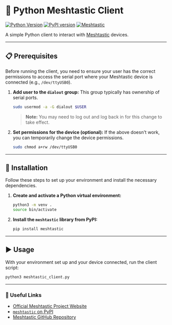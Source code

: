 # 🐍 Python Meshtastic Client

[![Python Version](https://img.shields.io/badge/python-3.x-blue.svg)](https://www.python.org/)
[![PyPI version](https://badge.fury.io/py/meshtastic.svg)](https://badge.fury.io/py/meshtastic)
[![Meshtastic](https://img.shields.io/badge/meshtastic-powered-brightgreen.svg)](https://meshtastic.org/)

A simple Python client to interact with [Meshtastic](https://meshtastic.org/) devices.

---

## 📋 Prerequisites

Before running the client, you need to ensure your user has the correct permissions to access the serial port where your Meshtastic device is connected (e.g., `/dev/ttyUSB0`).

1.  **Add user to the `dialout` group:** This group typically has ownership of serial ports.
    ```bash
    sudo usermod -a -G dialout $USER
    ```
    > **Note:** You may need to log out and log back in for this change to take effect.

2.  **Set permissions for the device (optional):** If the above doesn't work, you can temporarily change the device permissions.
    ```bash
    sudo chmod a+rw /dev/ttyUSB0
    ```

---

## 🚀 Installation

Follow these steps to set up your environment and install the necessary dependencies.

1.  **Create and activate a Python virtual environment:**
    ```bash
    python3 -m venv .
    source bin/activate
    ```

2.  **Install the `meshtastic` library from PyPI:**
    ```bash
    pip install meshtastic
    ```

---

## ▶️ Usage

With your environment set up and your device connected, run the client script:

```bash
python3 meshtastic_client.py
```

---

### 🔗 Useful Links

-   [Official Meshtastic Project Website](https://meshtastic.org/)
-   [`meshtastic` on PyPI](https://pypi.org/project/meshtastic/)
-   [Meshtastic GitHub Repository](https://github.com/meshtastic/python)
